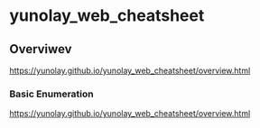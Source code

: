 # yunolay_web_cheatsheet

## Overviwev

https://yunolay.github.io/yunolay_web_cheatsheet/overview.html

### Basic Enumeration

https://yunolay.github.io/yunolay_web_cheatsheet/overview.html
